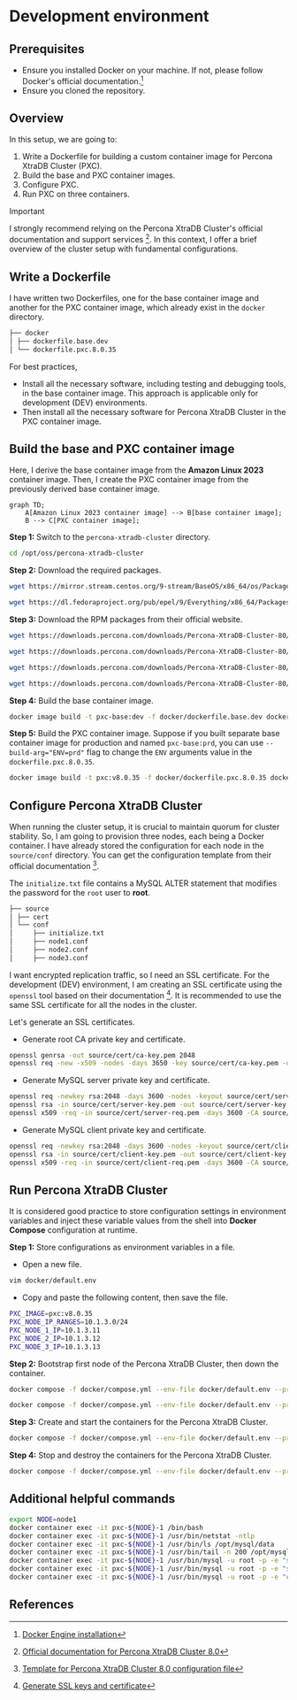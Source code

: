 # Development environment

## Prerequisites

- Ensure you installed Docker on your machine. If not, please follow Docker's official documentation.[^1]
- Ensure you cloned the repository.

## Overview

In this setup, we are going to:
1. Write a Dockerfile for building a custom container image for Percona XtraDB Cluster (PXC).
2. Build the base and PXC container images.
3. Configure PXC.
4. Run PXC on three containers.

> [!IMPORTANT] 
> I strongly recommend relying on the Percona XtraDB Cluster's official documentation and support services [^2]. In this context, I offer a brief overview of the cluster setup with fundamental configurations.

## Write a Dockerfile

I have written two Dockerfiles, one for the base container image and another for the PXC container image, which already exist in the `docker` directory.

```bash
├── docker
│ ├── dockerfile.base.dev
│ └── dockerfile.pxc.8.0.35
```

For best practices,
- Install all the necessary software, including testing and debugging tools, in the base container image. This approach is applicable only for development (DEV) environments.
- Then install all the necessary software for Percona XtraDB Cluster in the PXC container image.

## Build the base and PXC container image

Here, I derive the base container image from the **Amazon Linux 2023** container image. Then, I create the PXC container image from the previously derived base container image.

```mermaid
graph TD;
    A[Amazon Linux 2023 container image] --> B[base container image];
    B --> C[PXC container image];
```

**Step 1:** Switch to the `percona-xtradb-cluster` directory.

```bash
cd /opt/oss/percona-xtradb-cluster
```

**Step 2:** Download the required packages.

```bash
wget https://mirror.stream.centos.org/9-stream/BaseOS/x86_64/os/Packages/openldap-2.6.6-1.el9.x86_64.rpm -P docker/context/common
```
```bash
wget https://dl.fedoraproject.org/pub/epel/9/Everything/x86_64/Packages/q/qpress-20220819-1.el9.x86_64.rpm -P docker/context/common
```

**Step 3:** Download the RPM packages from their official website.

```bash
wget https://downloads.percona.com/downloads/Percona-XtraDB-Cluster-80/Percona-XtraDB-Cluster-8.0.35/binary/redhat/9/x86_64/percona-xtradb-cluster-icu-data-files-8.0.35-27.1.el9.x86_64.rpm -P docker/context/binary
```
```bash
wget https://downloads.percona.com/downloads/Percona-XtraDB-Cluster-80/Percona-XtraDB-Cluster-8.0.35/binary/redhat/9/x86_64/percona-xtradb-cluster-shared-8.0.35-27.1.el9.x86_64.rpm -P docker/context/binary
```
```bash
wget https://downloads.percona.com/downloads/Percona-XtraDB-Cluster-80/Percona-XtraDB-Cluster-8.0.35/binary/redhat/9/x86_64/percona-xtradb-cluster-client-8.0.35-27.1.el9.x86_64.rpm -P docker/context/binary
```
```bash
wget https://downloads.percona.com/downloads/Percona-XtraDB-Cluster-80/Percona-XtraDB-Cluster-8.0.35/binary/redhat/9/x86_64/percona-xtradb-cluster-server-8.0.35-27.1.el9.x86_64.rpm -P docker/context/binary
```

**Step 4:** Build the base container image.

```bash
docker image build -t pxc-base:dev -f docker/dockerfile.base.dev docker/context
```

**Step 5:** Build the PXC container image.  Suppose if you built separate base container image for production and named `pxc-base:prd`, you can use `--build-arg="ENV=prd"` flag to change the `ENV` arguments value in the `dockerfile.pxc.8.0.35`.

```bash
docker image build -t pxc:v8.0.35 -f docker/dockerfile.pxc.8.0.35 docker/context
```

## Configure Percona XtraDB Cluster

When running the cluster setup, it is crucial to maintain quorum for cluster stability. So, I am going to provision three nodes, each being a Docker container. I have already stored the configuration for each node in the `source/conf` directory.  You can get the configuration template from their official documentation [^3].

The `initialize.txt` file contains a MySQL ALTER statement that modifies the password for the `root` user to **root**.

```bash
├── source
│ ├── cert
│ └── conf
│     ├── initialize.txt
│     ├── node1.conf
│     ├── node2.conf
│     ├── node3.conf
```

I want encrypted replication traffic, so I need an SSL certificate. For the development (DEV) environment, I am creating an SSL certificate using the `openssl` tool based on their documentation [^4].  It is recommended to use the same SSL certificate for all the nodes in the cluster.

Let's generate an SSL certificates.

- Generate root CA private key and certificate.
```bash
openssl genrsa -out source/cert/ca-key.pem 2048
openssl req -new -x509 -nodes -days 3650 -key source/cert/ca-key.pem -out source/cert/ca.pem -subj "/CN=devopsplatform.tech"
```

- Generate MySQL server private key and certificate.

```bash
openssl req -newkey rsa:2048 -days 3600 -nodes -keyout source/cert/server-key.pem -out source/cert/server-req.pem -subj "/CN=pxc-cluster-server-node"
openssl rsa -in source/cert/server-key.pem -out source/cert/server-key.pem
openssl x509 -req -in source/cert/server-req.pem -days 3600 -CA source/cert/ca.pem -CAkey source/cert/ca-key.pem -set_serial 01 -out source/cert/server-cert.pem
```

- Generate MySQL client private key and certificate.

```bash
openssl req -newkey rsa:2048 -days 3600 -nodes -keyout source/cert/client-key.pem -out source/cert/client-req.pem -subj "/CN=pxc-cluster-client-node"
openssl rsa -in source/cert/client-key.pem -out source/cert/client-key.pem
openssl x509 -req -in source/cert/client-req.pem -days 3600 -CA source/cert/ca.pem -CAkey source/cert/ca-key.pem -set_serial 01 -out source/cert/client-cert.pem
```

## Run Percona XtraDB Cluster

It is considered good practice to store configuration settings in environment variables and inject these variable values from the shell into **Docker Compose** configuration at runtime.

**Step 1:** Store configurations as environment variables in a file.

- Open a new file. 

```bash
vim docker/default.env
```

- Copy and paste the following content, then save the file.

```bash
PXC_IMAGE=pxc:v8.0.35
PXC_NODE_IP_RANGES=10.1.3.0/24
PXC_NODE_1_IP=10.1.3.11
PXC_NODE_2_IP=10.1.3.12
PXC_NODE_3_IP=10.1.3.13
```


**Step 2:** Bootstrap first node of the Percona XtraDB Cluster, then down the container.

```bash
docker compose -f docker/compose.yml --env-file docker/default.env --profile bootstrap -p pxc up -d
```

```bash
docker compose -f docker/compose.yml --env-file docker/default.env --profile bootstrap -p pxc down
```

**Step 3:** Create and start the containers for the Percona XtraDB Cluster.

```bash
docker compose -f docker/compose.yml --env-file docker/default.env --profile pxc -p pxc up -d
```

**Step 4:** Stop and destroy the containers for the Percona XtraDB Cluster.

```bash
docker compose -f docker/compose.yml --env-file docker/default.env --profile pxc -p pxc down
```

## Additional helpful commands

```bash
export NODE=node1
docker container exec -it pxc-${NODE}-1 /bin/bash
docker container exec -it pxc-${NODE}-1 /usr/bin/netstat -ntlp
docker container exec -it pxc-${NODE}-1 /usr/bin/ls /opt/mysql/data
docker container exec -it pxc-${NODE}-1 /usr/bin/tail -n 200 /opt/mysql/log/mysqld.log
docker container exec -it pxc-${NODE}-1 /usr/bin/mysql -u root -p -e "show global status like 'wsrep%'"
docker container exec -it pxc-${NODE}-1 /usr/bin/mysql -u root -p -e "show databases"
docker container exec -it pxc-${NODE}-1 /usr/bin/mysql -u root -p -e "create database users"
```

## References

[^1]: [Docker Engine installation](https://docs.docker.com/engine/install)
[^2]: [Official documentation for Percona XtraDB Cluster 8.0](https://docs.percona.com/percona-xtradb-cluster/8.0/index.html)
[^3]: [Template for Percona XtraDB Cluster 8.0 configuration file](https://docs.percona.com/percona-xtradb-cluster/8.0/configure-nodes.html#template-of-the-configuration-file)
[^4]: [Generate SSL keys and certificate](https://docs.percona.com/percona-xtradb-cluster/8.0/encrypt-traffic.html#generate-keys-and-certificates-manually)

